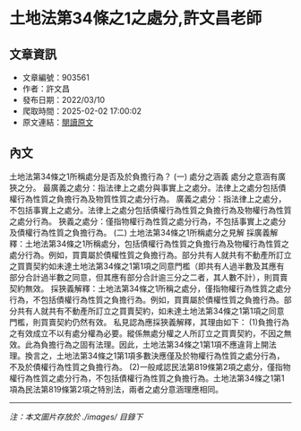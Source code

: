 # 土地法第34條之1之處分,許文昌老師

## 文章資訊
- 文章編號：903561
- 作者：許文昌
- 發布日期：2022/03/10
- 爬取時間：2025-02-02 17:00:02
- 原文連結：[閱讀原文](https://real-estate.get.com.tw/Columns/detail.aspx?no=903561)

## 內文
土地法第34條之1所稱處分是否及於負擔行為？
(一)	處分之涵義
處分之意涵有廣狹之分。
最廣義之處分：指法律上之處分與事實上之處分。法律上之處分包括債權行為性質之負擔行為及物質性質之處分行為。
廣義之處分：指法律上之處分，不包括事實上之處分。法律上之處分包括債權行為性質之負擔行為及物權行為性質之處分行為。
狹義之處分：僅指物權行為性質之處分行為，不包括事實上之處分及債權行為性質之負擔行為。
(二)	土地法第34條之1所稱處分之見解
採廣義解釋：土地法第34條之1所稱處分，包括債權行為性質之負擔行為及物權行為性質之處分行為。例如，買賣屬於債權性質之負擔行為。部分共有人就共有不動產所訂立之買賣契約如未達土地法第34條之1第1項之同意門檻（即共有人過半數及其應有部分合計過半數之同意，但其應有部分合計逾三分之二者，其人數不計），則買賣契約無效。
採狹義解釋：土地法第34條之1所稱之處分，僅指物權行為性質之處分行為，不包括債權行為性質之負擔行為。例如，買賣屬於債權性質之負擔行為。部分共有人就共有不動產所訂立之買賣契約，如未達土地法第34條之1第1項之同意門檻，則買賣契約仍然有效。
私見認為應採狹義解釋，其理由如下：
(1)負擔行為之有效成立不以有處分權為必要。縱係無處分權之人所訂立之買賣契約，不因之無效。此為負擔行為之固有法理。因此，土地法第34條之1第1項不應違背上開法理。換言之，土地法第34條之1第1項多數決應僅及於物權行為性質之處分行為，不及於債權行為性質之負擔行為。
(2)一般咸認民法第819條第2項之處分，僅指物權行為性質之處分行為，不包括債權行為性質之負擔行為。土地法第34條之1第1項為民法第819條第2項之特別法，兩者之處分意涵理應相同。

---
*注：本文圖片存放於 ./images/ 目錄下*
